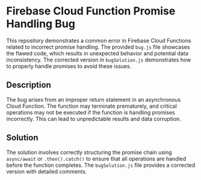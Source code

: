 # Firebase Cloud Function Promise Handling Bug

This repository demonstrates a common error in Firebase Cloud Functions related to incorrect promise handling.  The provided `bug.js` file showcases the flawed code, which results in unexpected behavior and potential data inconsistency. The corrected version in `bugSolution.js` demonstrates how to properly handle promises to avoid these issues.

## Description

The bug arises from an improper return statement in an asynchronous Cloud Function.  The function may terminate prematurely, and critical operations may not be executed if the function is handling promises incorrectly.  This can lead to unpredictable results and data corruption.

## Solution

The solution involves correctly structuring the promise chain using `async/await` or `.then().catch()` to ensure that all operations are handled before the function completes.  The `bugSolution.js` file provides a corrected version with detailed comments.
